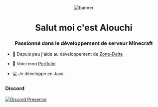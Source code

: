<p align="center"> <img src="[https://cdn.discordapp.com/banners/420677579645779978/41cac8a52a017ad5b9b3e69c513e4295.png](http://alouchi200.free.fr/portfolio/logo.png)?size=4096" alt="banner"/></a> </p>

<h1 align="center">Salut moi c'est Alouchi</h1>
<h3 align="center">Passionné dans le développement de serveur Minecraft</h3>

- 🔭 Depuis peu j'aide au développement de [Zone-Delta](https://zone-delta.xyz)

- 🍞 Voici mon [Portfolio](http://alouchi200.free.fr/portfolio)

- 💻 Je développe en Java.

<h3 align="left">Discord</h3>

[![Discord Presence](https://lanyard.cnrad.dev/api772432869981290516?hideDiscrim=true)](https://discord.com/users/420677579645779978)
